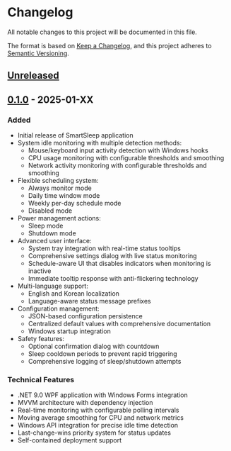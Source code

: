 # Changelog

All notable changes to this project will be documented in this file.

The format is based on [Keep a Changelog](https://keepachangelog.com/en/1.0.0/),
and this project adheres to [Semantic Versioning](https://semver.org/spec/v2.0.0.html).

## [Unreleased]

## [0.1.0] - 2025-01-XX

### Added
- Initial release of SmartSleep application
- System idle monitoring with multiple detection methods:
  - Mouse/keyboard input activity detection with Windows hooks
  - CPU usage monitoring with configurable thresholds and smoothing
  - Network activity monitoring with configurable thresholds and smoothing
- Flexible scheduling system:
  - Always monitor mode
  - Daily time window mode
  - Weekly per-day schedule mode
  - Disabled mode
- Power management actions:
  - Sleep mode
  - Shutdown mode
- Advanced user interface:
  - System tray integration with real-time status tooltips
  - Comprehensive settings dialog with live status monitoring
  - Schedule-aware UI that disables indicators when monitoring is inactive
  - Immediate tooltip response with anti-flickering technology
- Multi-language support:
  - English and Korean localization
  - Language-aware status message prefixes
- Configuration management:
  - JSON-based configuration persistence
  - Centralized default values with comprehensive documentation
  - Windows startup integration
- Safety features:
  - Optional confirmation dialog with countdown
  - Sleep cooldown periods to prevent rapid triggering
  - Comprehensive logging of sleep/shutdown attempts

### Technical Features
- .NET 9.0 WPF application with Windows Forms integration
- MVVM architecture with dependency injection
- Real-time monitoring with configurable polling intervals
- Moving average smoothing for CPU and network metrics
- Windows API integration for precise idle time detection
- Last-change-wins priority system for status updates
- Self-contained deployment support

[Unreleased]: https://github.com/username/SmartSleep/compare/v0.1.0...HEAD
[0.1.0]: https://github.com/username/SmartSleep/releases/tag/v0.1.0